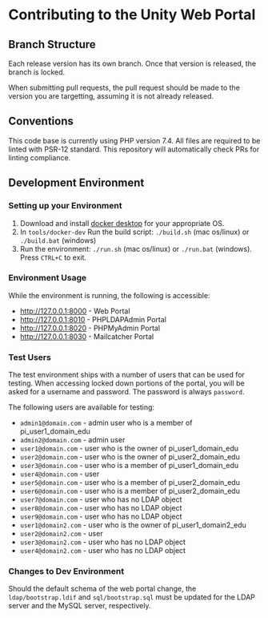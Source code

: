 # Contributing to the Unity Web Portal

## Branch Structure

Each release version has its own branch. Once that version is released, the branch is locked.

When submitting pull requests, the pull request should be made to the version you are targetting, assuming it is not already released.

## Conventions

This code base is currently using PHP version 7.4. All files are required to be linted with PSR-12 standard. This repository will automatically check PRs for linting compliance.

## Development Environment

### Setting up your Environment

1. Download and install [docker desktop](https://www.docker.com/products/docker-desktop/) for your appropriate OS.
1. In `tools/docker-dev` Run the build script: `./build.sh` (mac os/linux) or `./build.bat` (windows)
1. Run the environment: `./run.sh` (mac os/linux) or `./run.bat` (windows). Press `CTRL+C` to exit.

### Environment Usage

While the environment is running, the following is accessible:

* http://127.0.0.1:8000 - Web Portal
* http://127.0.0.1:8010 - PHPLDAPAdmin Portal
* http://127.0.0.1:8020 - PHPMyAdmin Portal
* http://127.0.0.1:8030 - Mailcatcher Portal

### Test Users

The test environment ships with a number of users that can be used for testing. When accessing locked down portions of the portal, you will be asked for a username and password. The password is always `password`.

The following users are available for testing:

* `admin1@domain.com` - admin user who is a member of pi_user1_domain_edu
* `admin2@domain.com` - admin user
* `user1@domain.com` - user who is the owner of pi_user1_domain_edu
* `user2@domain.com` - user who is the owner of pi_user2_domain_edu
* `user3@domain.com` - user who is a member of pi_user1_domain_edu
* `user4@domain.com` - user
* `user5@domain.com` - user who is a member of pi_user2_domain_edu
* `user6@domain.com` - user who is a member of pi_user2_domain_edu
* `user7@domain.com` - user who has no LDAP object
* `user8@domain.com` - user who has no LDAP object
* `user9@domain.com` - user who has no LDAP object
* `user1@domain2.com` - user who is the owner of pi_user1_domain2_edu
* `user2@domain2.com` - user
* `user3@domain2.com` - user who has no LDAP object
* `user4@domain2.com` - user who has no LDAP object

### Changes to Dev Environment

Should the default schema of the web portal change, the `ldap/bootstrap.ldif` and `sql/bootstrap.sql` must be updated for the LDAP server and the MySQL server, respectively.